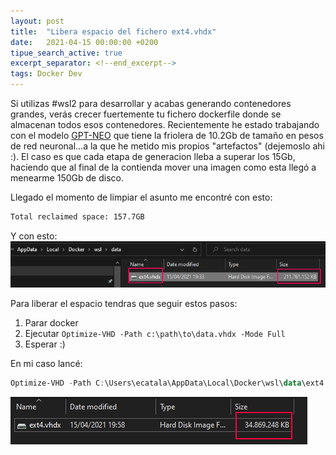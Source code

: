 ```yaml
---
layout: post
title:  "Libera espacio del fichero ext4.vhdx"
date:   2021-04-15 00:00:00 +0200
tipue_search_active: true
excerpt_separator: <!--end_excerpt-->
tags: Docker Dev
---
```


Si utilizas #wsl2 para desarrollar y acabas generando contenedores grandes, verás crecer fuertemente tu fichero dockerfile donde se almacenan todos esos contenedores. Recientemente he estado trabajando con el modelo [GPT-NEO](https://github.com/EleutherAI/gpt-neo/) que tiene la friolera de 10.2Gb de tamaño en pesos de red neuronal...a la que he metido mis propios "artefactos" (dejemoslo ahi :). El caso es que cada etapa de generacion lleba a superar los 15Gb, haciendo que al final de la contienda mover una imagen como esta llegó a menearme 150Gb de disco.

Llegado el momento de limpiar el asunto me encontré con esto:

```bash
Total reclaimed space: 157.7GB
```

Y con esto:
![ext4.vhdx](/img/posts/clean-ext4vhd/ext4.vhdx.png)

<!--end_excerpt-->

Para liberar el espacio tendras que seguir estos pasos:
1. Parar docker
2. Ejecutar `Optimize-VHD -Path c:\path\to\data.vhdx -Mode Full`
3. Esperar :)

En mi caso lancé:

```powershell
Optimize-VHD -Path C:\Users\ecatala\AppData\Local\Docker\wsl\data\ext4.vhdx -Mode Full
```

![ext4.vhdx-2](/img/posts/clean-ext4vhd/ext4.vhdx-2.png)


